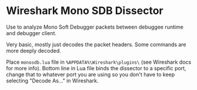 
# Wireshark Mono SDB Dissector

Use to analyze Mono Soft Debugger packets between debuggee runtime and debugger client.

Very basic, mostly just decodes the packet headers. Some commands are more deeply decoded.

Place `monosdb.lua` file in `%APPDATA%\Wireshark\plugins\` (see Wireshark docs for more info). Bottom line in Lua file binds the dissector to a specific port, change that to whatever port you are using so you don't have to keep selecting "Decode As..." in Wireshark.